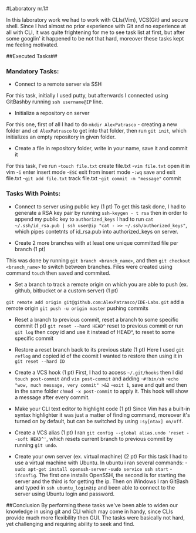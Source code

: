 #Laboratory nr.1#

In this laboratory work we had to work with CLIs(Vim), VCS(Git) and secure shell. Since I had almost no prior experience with Git and no experience at all with CLI, it was quite frightening for me to see task list at first, but after some googlin' it happened to be not that hard, moreover these tasks kept me feeling motivated.

##Executed Tasks##

### Mandatory Tasks:
  - Connect to a remote server via SSH

For this task, initially I used  putty, but afterwards I connected using GitBashby running `ssh username@IP` line.

  - Initialize a repository on server

For this one, first of all I had to do `mkdir AlexPatrasco` - creating a new folder and `cd AlexPatrasco` to get into that folder, then run `git init`, which initializes an empty repository in given folder.

- Create a file in repository folder, write in your name, save it and commit it

For this task, I've run
-`touch file.txt` create file.txt
-`vim file.txt` open it in vim
-`i` enter insert mode
-`ESC` exit from insert mode
-`:wq` save and exit file.txt
-`git add file.txt` track file.txt
-`git commit -m "message"` commit

### Tasks With Points:
  - Connect to server using public key (1 pt)
To get this task done, I had to generate a RSA key pair by running `ssh-keygen - t rsa` then in order to append my public key to `authorized_keys` I had to run `cat ~/.ssh/id_rsa.pub | ssh user@ip "cat - >> ~/.ssh/authorized_keys"`, which pipes contetnts of id_rsa.pub into authorized_keys on server.

  - Create 2 more branches with at least one unique committed file per branch (1 pt)

This was done by running `git branch <branch_name>`, and then `git checkout <branch_name>` to switch between branches. Files were created using command `touch` then saved and commited.

  - Set a branch to track a remote origin on which you are able to push (ex. github, bitbucket or a custom server) (1 pt)

 `git remote add origin git@github.com:AlexPatrasco/IDE-Labs.git` add a remote origin
 `git push -u origin master` pushing commits
  - Reset a branch to previous commit, reset a branch to some specific commit (1 pt)
  `git reset --hard HEAD^` reset to previous commit
  or run `git log` then copy id and use it instead of HEAD^, to reset to some specific commit
  - Restore a reset branch back to its previous state (1 pt)
Here I used `git reflog` and copied id of the coomit I wanted to restore then using it in `git reset --hard ID`
  - Create a VCS hook (1 pt)
First, I had to access `~/.git/hooks` then I did `touch post-commit`
and `vim post-commit` and adding
-`#!bin/sh`
-`echo "wow, much message, very commit" >&2`
-`exit 1`, save and quit and then in the same folder `chmod -x post-commit` to apply it. This hook will show a message after every commit.
  - Make your CLI text editor to highlight code (1 pt)
Since Vim has a built-in syntax highlighter it was just a matter of finding command, moreover it's turned on by default, but can be switched by using `:sy[ntax] on/off`.
  - Create a VCS alias (1 pt)
  I ran `git config --global alias.undo 'reset --soft HEAD^'`, which resets current branch to previous commit by running `git undo`.

  - Create your own server (ex. virtual machine) (2 pt)
For this task I had to use a virtual machine with Ubuntu.
In ubuntu i ran several commands:
-`sudo apt-get install openssh-server`
-`sudo service ssh start`
-`ifconfig`. 
The first one installs OpenSSH, the second is for starting the server and the third is for getting the ip.
Then on Windows I ran GitBash and typed in `ssh ubuntu_login@ip` and been able to connect to the server using Ubuntu login and password.

##Conclusion
By performing these tasks we've been able to widen our knowledge in using git and CLI which may come in handy, since CLIs provide much more flexibility then GUI. The tasks were basically not hard, yet challenging and requiring ability to seek and find.
